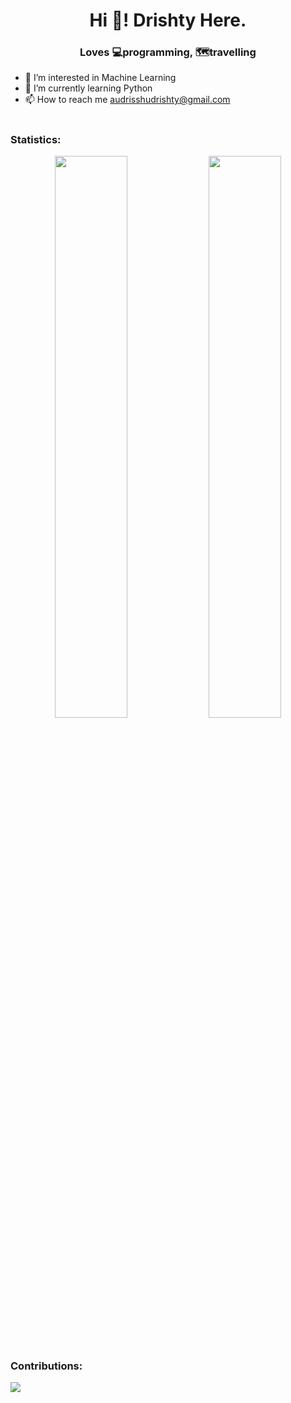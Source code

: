<h1 align="center">Hi 👋! Drishty Here.</h1>
<h3 align="center">Loves 💻programming, 🗺️travelling </h3>

- 👀 I’m interested in Machine Learning
- 🌱 I’m currently learning Python
- 📫 How to reach me audrisshudrishty@gmail.com


<h1></h1>

<h3 align="left">Statistics: </h3>
<p align="center">
  <img width="48%" src="https://github-readme-stats.vercel.app/api?username=anikcb&show_icons=true&theme=tokyonight" />
  <img width="48%" src="https://github-readme-streak-stats.herokuapp.com/?user=anikcb&theme=tokyonight" />
 
</p>
<br>

<h3 align="left">Contributions: </h3>
<img src="https://activity-graph.herokuapp.com/graph?username=Anikcb&amp;theme=react-dark&amp;hide_border=true&amp;area=true" style="max-width:100%;">

<!---
Drishty-007/Drishty-007 is a ✨ special ✨ repository because its `README.md` (this file) appears on your GitHub profile.
You can click the Preview link to take a look at your changes.
--->
